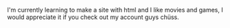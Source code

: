 I'm currently learning to make a site with html and I like movies and games, I would appreciate it if you check out my account guys
chüss. 

<!---
Egefdnc/Egefdnc is a ✨ special ✨ repository because its `README.md` (this file) appears on your GitHub profile.
You can click the Preview link to take a look at your changes.
--->

